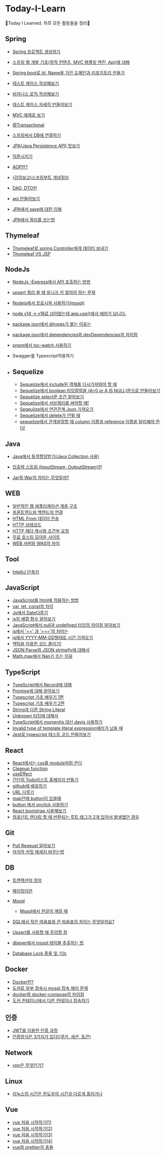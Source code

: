 # Today-I-Learn

📘Today I Learned. 하루 모든 활동들을 정리📘



## Spring

- [Spring 프로젝트 생성하기](https://github.com/kingkingburger/Today_I_Learn/blob/master/Spring_Basic/Spring%20%ED%94%84%EB%A1%9C%EC%A0%9D%ED%8A%B8%20%EC%83%9D%EC%84%B1%ED%95%98%EA%B8%B0.md)

- [스프링 웹 개발 기초(정적 컨탠츠, MVC 탬플릿 엔진, Api)에 대해](https://github.com/kingkingburger/Today_I_Learn/blob/master/Spring_Basic/%EC%8A%A4%ED%94%84%EB%A7%81%20%EC%9B%B9%20%EA%B0%9C%EB%B0%9C%20%EA%B8%B0%EC%B4%88(%EC%A0%95%EC%A0%81%20%EC%BB%A8%ED%83%A0%EC%B8%A0%2C%20MVC%20%ED%83%AC%ED%94%8C%EB%A6%BF%20%EC%97%94%EC%A7%84%2C%20Api).md)

- [Spring boot로 Id, Name을 가진 도메인과 리포지토리 만들기](https://github.com/kingkingburger/Today_I_Learn/blob/master/Spring_Basic/Spring%20boot%EB%A1%9C%20Id%2C%20Name%EC%9D%84%20%EA%B0%80%EC%A7%84%20%EB%8F%84%EB%A9%94%EC%9D%B8%EA%B3%BC%20%EB%A6%AC%ED%8F%AC%EC%A7%80%ED%86%A0%EB%A6%AC%20%EB%A7%8C%EB%93%A4%EA%B8%B0.md)

- [테스트 케이스 작성해보기](https://github.com/kingkingburger/Today_I_Learn/blob/master/Spring_Basic/%ED%85%8C%EC%8A%A4%ED%8A%B8%20%EC%BC%80%EC%9D%B4%EC%8A%A4%20%EC%9E%91%EC%84%B1%ED%95%B4%EB%B3%B4%EA%B8%B0.md)

- [비지니스 로직 작성해보기](https://github.com/kingkingburger/Today_I_Learn/blob/master/Spring_Basic/%EB%B9%84%EC%A7%80%EB%8B%88%EC%8A%A4%20%EB%A1%9C%EC%A7%81%20%EC%9E%91%EC%84%B1%ED%95%B4%EB%B3%B4%EA%B8%B0!.md)

- [테스트 케이스 자세히 만들어보기](https://github.com/kingkingburger/Today_I_Learn/blob/master/Spring_Basic/%ED%85%8C%EC%8A%A4%ED%8A%B8%EC%BC%80%EC%9D%B4%EC%8A%A4%20%EC%9E%90%EC%84%B8%ED%9E%88%20%EB%A7%8C%EB%93%A4%EC%96%B4%EB%B3%B4%EA%B8%B0.md)

- [MVC 예제로 보기](https://github.com/kingkingburger/Today_I_Learn/blob/master/Spring_Basic/MVC%20%EC%98%88%EC%A0%9C%EB%A1%9C%20%EB%B3%B4%EA%B8%B0.md)

- [@Transactional](https://github.com/kingkingburger/Today_I_Learn/blob/master/Spring_Basic/%40Transactional.md)

- [스프링써서 DB에 연결하기](https://github.com/kingkingburger/Today_I_Learn/blob/master/Spring_Basic/%EC%8A%A4%ED%94%84%EB%A7%81%EC%9C%BC%EB%A1%9C%20db%EC%97%90%20%EC%97%B0%EA%B2%B0%ED%95%98%EA%B8%B0.md)

- [JPA(Java Persistence API) 맛보기](https://github.com/kingkingburger/Today_I_Learn/blob/master/Spring_Basic/JPA(Java%20Persistence%20API)%20%EA%B8%B0%EC%B4%88.md)

- [의존시키기](https://github.com/kingkingburger/Today_I_Learn/blob/master/Spring_Basic/%EC%9D%98%EC%A1%B4%EC%8B%9C%ED%82%A4%EA%B8%B0(%EC%BB%B4%ED%8F%AC%EB%84%8C%ED%8A%B8%20%EC%8A%A4%EC%BA%94)%2C%20%EC%9E%90%EB%B0%94%20%EC%BD%94%EB%93%9C%EB%A1%9C%20%EC%A7%81%EC%A0%91%20%EC%8A%A4%ED%94%84%EB%A7%81%20%EB%B9%88%20%EB%93%B1%EB%A1%9D%ED%95%98%EA%B8%B0.md)

- [AOP란?](https://github.com/kingkingburger/Today_I_Learn/blob/master/Spring_Basic/AOP%EB%9E%80(%20Aspect%20Oriented%20Programming%20).md)

- [(강의보고)스프링부트 개념정리](https://github.com/kingkingburger/Today_I_Learn/tree/master/Spring_Basic/%EC%8A%A4%ED%94%84%EB%A7%81%EB%B6%80%ED%8A%B8%20%EA%B0%9C%EB%85%90%EC%A0%95%EB%A6%AC%20with%20JPA)

- [DAO, DTO란](https://github.com/kingkingburger/Today_I_Learn/blob/master/Spring_Basic/DAO%2C%20DTO%EB%9E%80.md)

- [api 만들어보기](https://github.com/kingkingburger/Today_I_Learn/blob/master/Spring_Basic/api%20%EB%A7%8C%EB%93%A4%EC%96%B4%EB%B3%B4%EA%B8%B0.md)

- [JPA에서 save에 대한 이해](https://github.com/kingkingburger/Today_I_Learn/blob/master/Spring_Basic/JPA%EC%97%90%EC%84%9C%20save%EC%97%90%20%EB%8C%80%ED%95%9C%20%EC%9D%B4%ED%95%B4.md)

- [JPA에서 쿼리를 쓰는법](https://github.com/kingkingburger/Today_I_Learn/blob/master/Spring_Basic/JPA%EC%97%90%EC%84%9C%20%EC%BF%BC%EB%A6%AC%EB%A5%BC%20%EC%93%B0%EB%8A%94%20%EB%B2%95.md)

  




## Thymeleaf

- [Thymeleaf로 spring Controller에게 데이터 보내기](https://github.com/kingkingburger/Today_I_Learn/tree/master/Thymeleaf)
- [Thymeleaf VS JSP](https://github.com/kingkingburger/Today_I_Learn/blob/master/Thymeleaf/Thymeleaf%20VS%20JSP.md)



## NodeJs

- [NodeJs -Express에서 API 호출하는 방법](https://github.com/kingkingburger/Today_I_Learn/blob/master/NodeJS/NodeJs%20-Express%EC%97%90%EC%84%9C%20API%20%ED%98%B8%EC%B6%9C%ED%95%98%EB%8A%94%20%EB%B0%A9%EB%B2%95.md)

- [upsert 쿼리 쓸 때 유니크 키 찾아야 하는 문제](https://github.com/kingkingburger/Today_I_Learn/blob/master/NodeJS/upsert%20%EC%BF%BC%EB%A6%AC%20%EC%93%B8%20%EB%95%8C%20%EC%9C%A0%EB%8B%88%ED%81%AC%20%ED%82%A4%20%EC%B0%BE%EC%95%84%EC%95%BC%20%ED%95%98%EB%8A%94%20%EB%AC%B8%EC%A0%9C.md)

- [Nodejs에서 프로시져 사용하기(mssql)](https://github.com/kingkingburger/Today_I_Learn/blob/master/NodeJS/Node.js%20%EC%97%90%EC%84%9C%20%ED%94%84%EB%A1%9C%EC%8B%9C%EC%A0%B8%20%EC%82%AC%EC%9A%A9%ED%95%98%EA%B8%B0.md)

- [node v14 -> v18로 넘어왔는데 app.use()에서 에러가 납니다.](https://github.com/kingkingburger/Today_I_Learn/blob/master/NodeJS/node%20v14%20v18%EB%A1%9C%20%EB%84%98%EC%96%B4%EC%99%94%EB%8A%94%EB%8D%B0%20app.use()%EC%97%90%EC%84%9C%20%EC%97%90%EB%9F%AC%EA%B0%80%20%EB%82%A9%EB%8B%88%EB%8B%A4)

- [package.json에서 @types가 붙는 이유는](https://github.com/kingkingburger/Today_I_Learn/blob/master/NodeJS/%F0%9F%91%80%20package.json%EC%97%90%EC%84%9C%20%40types%EA%B0%80%20%EB%B6%99%EB%8A%94%20%EC%9D%B4%EC%9C%A0%EB%8A%94.md)

- [package.json에서 dependencies와 devDependencies의 차이점](https://github.com/kingkingburger/Today_I_Learn/blob/master/NodeJS/package.json%EC%97%90%EC%84%9C%20dependencies%EC%99%80%20devDependencies%EC%9D%98%20%EC%B0%A8%EC%9D%B4%EC%A0%90.md)

- [pnpm에서 tsc-watch 사용하기](https://github.com/kingkingburger/Today_I_Learn/blob/master/NodeJS/pnpm%EC%97%90%EC%84%9C%20tsc-watch%20%EC%82%AC%EC%9A%A9%ED%95%98%EA%B8%B0.md)

- Swagger를 Typescript적용하기

- ## Sequelize

  - [Sequelize에서 include된 객체를 다시가져와야 할 때](https://github.com/kingkingburger/Today_I_Learn/blob/master/NodeJS/Sequelize%EC%97%90%EC%84%9C%20include%EB%90%9C%20%EA%B0%9D%EC%B2%B4%EB%A5%BC%20%EB%8B%A4%EC%8B%9C%20%EA%B0%80%EC%A0%B8%EC%99%80%EC%95%BC%20%ED%95%A0%20%EB%95%8C.md) 
  - [Sequelize에서 boolean 타입칼럼을 (A=0 or A IS NULL)문으로 만들어보기](https://github.com/kingkingburger/Today_I_Learn/blob/master/NodeJS/Sequelize%EC%97%90%EC%84%9C%20boolean%20%ED%83%80%EC%9E%85%EC%B9%BC%EB%9F%BC%EC%9D%84%20(A%3D0%20or%20A%20IS%20NULL)%EB%AC%B8%EC%9C%BC%EB%A1%9C%20%EB%A7%8C%EB%93%A4%EC%96%B4%EB%B3%B4%EA%B8%B0.md)
  - [Sequelize select문 조건 알아보기](https://github.com/kingkingburger/Today_I_Learn/blob/master/NodeJS/Sequelize%20select%EB%AC%B8%20%EC%A1%B0%EA%B1%B4%20%EC%95%8C%EC%95%84%EB%B3%B4%EA%B8%B0.md)
  - [Sequelize에서 서브쿼리를 써야할 때!](https://github.com/kingkingburger/Today_I_Learn/blob/master/NodeJS/%E2%9C%85%20Sequelize%EC%97%90%EC%84%9C%20%EC%84%9C%EB%B8%8C%EC%BF%BC%EB%A6%AC%EB%A5%BC%20%EC%8D%A8%EC%95%BC%ED%95%A0%20%EB%95%8C!.md)
  - [Seqeulize에서 연관관계 Json 가져오기](https://github.com/kingkingburger/Today_I_Learn/blob/master/NodeJS/Sequelize/Seqeulize%EC%97%90%EC%84%9C%20%EC%97%B0%EA%B4%80%EA%B4%80%EA%B3%84%20Json%20%EA%B0%80%EC%A0%B8%EC%98%A4%EA%B8%B0.md)
  - [Sequelize에서 delete가 안될 때](https://github.com/kingkingburger/Today_I_Learn/blob/master/NodeJS/Sequelize/%E2%9C%85%20Sequelize%EC%97%90%EC%84%9C%20delete%EA%B0%80%20%EC%95%88%EB%90%A0%20%EB%95%8C.md) 
  - [sequelize에서 관계설정할 때 column 이름과 reference 이름을 달리해야 한다!](https://github.com/kingkingburger/Today_I_Learn/blob/master/NodeJS/Sequelize/Sequelize%EC%97%90%EC%84%9C%20%EA%B4%80%EA%B3%84%EC%84%A4%EC%A0%95%ED%95%A0%20%EB%95%8C%20column%EC%9D%B4%EB%A6%84%EA%B3%BC%20reference%EC%9D%B4%EB%A6%84%EC%9D%84%20%EB%8B%AC%EB%A6%AC%ED%95%B4%EC%95%BC%ED%95%9C%EB%8B%A4!.md)




## Java

- [Java에서 동적할당받기(Java Collection 사용)](https://github.com/kingkingburger/Today_I_Learn/blob/master/Java/Java%EC%97%90%EC%84%9C%20%EB%8F%99%EC%A0%81%ED%95%A0%EB%8B%B9%20%EB%B0%9B%EA%B8%B0.md)

- [입출력 스트림 (InputStream, OutputStream)란](https://github.com/kingkingburger/Today_I_Learn/blob/master/Java/%EC%9E%85%EC%B6%9C%EB%A0%A5%20%EC%8A%A4%ED%8A%B8%EB%A6%BC%20(InputStream%2C%20OutputStream)%EB%9E%80.md)

- [Jar와 War의 차이는 무엇일까?](https://github.com/kingkingburger/Today_I_Learn/blob/master/Java/JAR%EC%99%80%20WAR%EC%9D%98%20%EC%B0%A8%EC%9D%B4%EB%8A%94%20%EB%AC%B4%EC%97%87%EC%9D%BC%EA%B9%8C.md)

  



## WEB

- [일반적인 웹 애플리케이션 계층 구조](https://github.com/kingkingburger/Today_I_Learn/blob/master/Web/%EC%9D%BC%EB%B0%98%EC%A0%81%EC%9D%B8%20%EC%9B%B9%20%EC%95%A0%ED%94%8C%EB%A6%AC%EC%BC%80%EC%9D%B4%EC%85%98%20%EA%B3%84%EC%B8%B5%20%EA%B5%AC%EC%A1%B0.md)
- [프론트엔드와 백엔드의 연결](https://github.com/kingkingburger/Today_I_Learn/blob/master/Web/%ED%94%84%EB%A1%A0%ED%8A%B8%EC%97%94%EB%93%9C%EC%99%80%20%EB%B0%B1%EC%97%94%EB%93%9C%EC%9D%98%20%EC%97%B0%EA%B2%B0.md)
- [HTML From 데이터 전송](https://github.com/kingkingburger/Today_I_Learn/blob/master/Web/HTML%20From%20%EB%8D%B0%EC%9D%B4%ED%84%B0%20%EC%A0%84%EC%86%A1.md)
- [HTTP 상태코드](https://github.com/kingkingburger/Today_I_Learn/blob/master/Web/HTTP%20%EC%83%81%ED%83%9C%EC%BD%94%EB%93%9C.md)
- [HTTP 헤더 캐시와 조건부 요청](https://github.com/kingkingburger/Today_I_Learn/blob/master/Web/HTTP%20%ED%97%A4%EB%8D%94%20%EC%BA%90%EC%8B%9C%EC%99%80%20%EC%A1%B0%EA%B1%B4%EB%B6%80%20%EC%9A%94%EC%B2%AD.md)
- [무료 호스팅 모아둔 사이트](https://github.com/kingkingburger/Today_I_Learn/blob/master/Web/%EC%9B%B9%20%EA%B0%9C%EB%B0%9C%EC%9E%90%EB%A5%BC%20%EC%9C%84%ED%95%9C%20%ED%8F%AC%ED%8A%B8%ED%8F%B4%EB%A6%AC%EC%98%A4%EC%9A%A9%20%EB%AC%B4%EB%A3%8C%20%ED%98%B8%EC%8A%A4%ED%8C%85%20TOP%207.md)
- [WEB 서버와 WAS의 차이](https://github.com/kingkingburger/Today_I_Learn/blob/master/Web/WEB%20%EC%84%9C%EB%B2%84%EC%99%80%20WAS%EC%9D%98%20%EC%B0%A8%EC%9D%B4.md)





## Tool

- [IntelliJ 단축키](https://github.com/kingkingburger/Today_I_Learn/blob/master/IntelliJ/%EB%8B%A8%EC%B6%95%ED%82%A4.md)





## JavaScript

- [JavaScript를 html에 적용하는 방법](https://github.com/kingkingburger/Today_I_Learn/blob/master/JavaScript/JavaScript%EB%A5%BC%20html%EC%97%90%20%EC%A0%81%EC%9A%A9%ED%95%98%EB%8A%94%20%EB%B0%A9%EB%B2%95.md)
- [var, let, const의 차이](https://github.com/kingkingburger/Today_I_Learn/blob/master/JavaScript/var%2C%20let%2C%20const%EC%9D%98%20%EC%B0%A8%EC%9D%B4.md)
- [Js에서 Date다루기](https://github.com/kingkingburger/Today_I_Learn/blob/master/JavaScript/Js%EC%97%90%EC%84%9C%20Date%EB%8B%A4%EB%A3%A8%EA%B8%B0.md)
- [js의 배열 함수 알아보기](https://github.com/kingkingburger/Today_I_Learn/blob/master/JavaScript/js%EC%9D%98%20%EB%B0%B0%EC%97%B4%20%ED%95%A8%EC%88%98%20%EC%95%8C%EC%95%84%EB%B3%B4%EA%B8%B0.md)
- [JavaScript에서 null과 undefined 타입의 차이점 알아보기](https://github.com/kingkingburger/Today_I_Learn/blob/master/JavaScript/JavaScript%EC%97%90%EC%84%9C%20null%EA%B3%BC%20undefined%20%ED%83%80%EC%9E%85%EC%9D%98%20%EC%B0%A8%EC%9D%B4%EC%A0%90%20%EC%95%8C%EC%95%84%EB%B3%B4%EA%B8%B0.md)
- [js에서 '==' 과 '==='의 차이는](https://github.com/kingkingburger/Today_I_Learn/blob/master/JavaScript/js%EC%97%90%EC%84%9C%20'%3D%3D'%20%EA%B3%BC%20'%3D%3D%3D'%EC%9D%98%20%EC%B0%A8%EC%9D%B4%EB%8A%94.md)
- [js에서 YYYY-MM-DD형태로 시간 가져오기](https://github.com/kingkingburger/Today_I_Learn/blob/master/JavaScript/js%EC%97%90%EC%84%9C%20YYYY-MM-DD%ED%98%95%ED%83%9C%EB%A1%9C%20%EC%8B%9C%EA%B0%84%20%EA%B0%80%EC%A0%B8%EC%98%A4%EA%B8%B0.md)
- [백틱을 이용한 코드 줄이기!](https://github.com/kingkingburger/Today_I_Learn/blob/master/JavaScript/%EB%B0%B1%ED%8B%B1%EC%9D%84%20%EC%9D%B4%EC%9A%A9%ED%95%9C%20%EC%BD%94%EB%93%9C%20%EC%A4%84%EC%9D%B4%EA%B8%B0!.md)
- [JSON Parse와 JSON stringify에 대해서](https://github.com/kingkingburger/Today_I_Learn/blob/master/JavaScript/JSON%20Parse%EC%99%80%20JSON%20stringify%EC%97%90%20%EB%8C%80%ED%95%B4%EC%84%9C.md)
- [Math.max에서 Nan가 뜨는 이유](https://github.com/kingkingburger/Today_I_Learn/blob/master/JavaScript/Math.max%EC%97%90%EC%84%9C%20Nan%EA%B0%80%20%EB%9C%A8%EB%8A%94%20%EC%9D%B4%EC%9C%A0.md)



## TypeScript

- [TypeScript에서 Record에 대해](https://github.com/kingkingburger/Today_I_Learn/blob/master/TypeScript/TypeScript%EC%97%90%EC%84%9C%20Record%EC%97%90%20%EB%8C%80%ED%95%B4.md)
- [Promise에 대해 알아보기](https://github.com/kingkingburger/Today_I_Learn/blob/master/TypeScript/TypeScript%EC%97%90%EC%84%9C%20Record%EC%97%90%20%EB%8C%80%ED%95%B4.md)
- [Typescript 기초 배우기 1편](https://github.com/kingkingburger/Today_I_Learn/blob/master/TypeScript/typescript%20%EA%B8%B0%EC%B4%88%20%EB%B0%B0%EC%9A%B0%EA%B8%B0%201%ED%8E%B8.md)
- [Typescript 기초 배우기 2편](https://github.com/kingkingburger/Today_I_Learn/blob/master/TypeScript/typescript%20%EA%B8%B0%EC%B4%88%20%EB%B0%B0%EC%9A%B0%EA%B8%B0%202%ED%8E%B8.md)
- [String과 다른 String Literal](https://github.com/kingkingburger/Today_I_Learn/blob/master/TypeScript/String%20%EA%B3%BC%EB%8A%94%20%EB%8B%A4%EB%A5%B8%20String%20Literal.md)
- [Unknown 타입에 대해서](https://github.com/kingkingburger/Today_I_Learn/blob/master/TypeScript/Unknown%20%ED%83%80%EC%9E%85%EC%97%90%20%EB%8C%80%ED%95%B4%EC%84%9C.md)
- [TypeScript에서 momentjs 대신 dayjs 사용하기](https://github.com/kingkingburger/Today_I_Learn/blob/master/TypeScript/TypeScript%EC%97%90%EC%84%9C%20momentjs%20%EB%8C%80%EC%8B%A0%20dayjs%20%EC%82%AC%EC%9A%A9%ED%95%98%EA%B8%B0.md)
- [Invalid type of template literal expression에러가 났을 때](https://github.com/kingkingburger/Today_I_Learn/blob/master/TypeScript/Invalid%20type%20of%20template%20literal%20expression%EC%97%90%EB%9F%AC%EA%B0%80%20%EB%82%AC%EC%9D%84%20%EB%95%8C.md)
-  [Jest로 typescript 테스트 코드 만들어보기](https://github.com/kingkingburger/Today_I_Learn/blob/master/TypeScript/Jest%EB%A1%9C%20typescript%EC%97%90%EC%84%9C%20%ED%85%8C%EC%8A%A4%ED%8A%B8%20%EC%BD%94%EB%93%9C%20%EB%A7%8C%EB%93%A4%EC%96%B4%EB%B3%B4%EA%B8%B0.md)





## React

- [React에서는 css를 module처럼 쓴다](https://github.com/kingkingburger/Today_I_Learn/blob/master/React/React%EC%97%90%EC%84%9C%EB%8A%94%20css%EB%A5%BC%20module%EC%B2%98%EB%9F%BC%20%EC%93%B4%EB%8B%A4!.md)
- [Cleanup function](https://github.com/kingkingburger/Today_I_Learn/blob/master/React/Cleanup%20function.md)
- [useEffect](https://github.com/kingkingburger/Today_I_Learn/blob/master/React/useEffect.md)
- [간단히 Todo리스트 홈페이지 만들기](https://github.com/kingkingburger/Today_I_Learn/blob/master/React/%EA%B0%84%EB%8B%A8%ED%9E%88%20Todo%EB%A6%AC%EC%8A%A4%ED%8A%B8%20%ED%99%88%ED%8E%98%EC%9D%B4%EC%A7%80%20%EB%A7%8C%EB%93%A4%EA%B8%B0.md)
- [github에 배포하기](https://github.com/kingkingburger/Today_I_Learn/blob/master/React/github%EC%97%90%20%EB%B0%B0%ED%8F%AC%ED%95%98%EA%B8%B0.md)
- [URL 다루기](https://github.com/kingkingburger/Today_I_Learn/blob/master/React/URL%20%EB%8B%A4%EB%A3%A8%EA%B8%B0.md)
- [map안에 button이 있을때](https://github.com/kingkingburger/Today_I_Learn/blob/master/React/map%EC%95%88%EC%97%90%20button%EC%9D%B4%20%EC%9E%88%EC%9D%84%EB%95%8C.md)
- [button 에서 onclick 사용하기](https://github.com/kingkingburger/Today_I_Learn/blob/master/React/button%20%EC%97%90%EC%84%9C%20onclick%20%EC%82%AC%EC%9A%A9%ED%95%98%EA%B8%B0.md)
- [React bootstrap 사용해보기](https://github.com/kingkingburger/Today_I_Learn/blob/master/React/React%20bootstrap%20%EC%82%AC%EC%9A%A9%ED%95%B4%EB%B3%B4%EA%B8%B0.md)
-  [컴포넌트 렌더링 할 때 반환되는 루트 태그가 2개 있어서 발생했던 경우](https://github.com/kingkingburger/Today_I_Learn/blob/master/React/%EC%BB%B4%ED%8F%AC%EB%84%8C%ED%8A%B8%20%EB%A0%8C%EB%8D%94%EB%A7%81%20%ED%95%A0%20%EB%95%8C%20%EB%B0%98%ED%99%98%EB%90%98%EB%8A%94%20%EB%A3%A8%ED%8A%B8%20%ED%83%9C%EA%B7%B8%EA%B0%80%202%EA%B0%9C%20%EC%9E%88%EC%96%B4%EC%84%9C%20%EB%B0%9C%EC%83%9D%ED%96%88%EB%8D%98%20%EA%B2%BD%EC%9A%B0.md)





## Git

- [Pull Reqeust 알아보기](https://github.com/kingkingburger/Today_I_Learn/blob/master/Git/Pull%20Reqeust%20%EC%95%8C%EC%95%84%EB%B3%B4%EA%B8%B0.md)
- [마지막 커밋 메세지 바꾸는법](https://github.com/kingkingburger/Today_I_Learn/blob/master/Git/%EB%A7%88%EC%A7%80%EB%A7%89%20%EC%BB%A4%EB%B0%8B%20%EB%A9%94%EC%84%B8%EC%A7%80%20%EB%B0%94%EA%BE%B8%EB%8A%94%EB%B2%95.md)



## DB

- [트랜잭션의 정의](https://github.com/kingkingburger/Today_I_Learn/blob/master/DB/%ED%8A%B8%EB%9E%9C%EC%9E%AD%EC%85%98%EC%9D%98%20%EC%A0%95%EC%9D%98.md)
- [페이징이란](https://github.com/kingkingburger/Today_I_Learn/blob/master/DB/%ED%8E%98%EC%9D%B4%EC%A7%95%20%EC%9D%B4%EB%9E%80.md)
- [Mssql](https://github.com/kingkingburger/Today_I_Learn/tree/master/DB/Mssql)

  - [Mssql에서 한글이 깨질 때](https://github.com/kingkingburger/Today_I_Learn/blob/master/DB/Mssql/Mssql%EC%97%90%EC%84%9C%20%ED%95%9C%EA%B8%80%EC%9D%B4%20%EA%B9%A8%EC%A7%88%20%EB%95%8C.md)

- [SQL에서 작은 따옴표와 큰 따옴표의 차이는 무엇일까요?](https://github.com/kingkingburger/Today_I_Learn/blob/master/DB/SQL%EC%97%90%EC%84%9C%20%EC%9E%91%EC%9D%80%20%EB%94%B0%EC%98%B4%ED%91%9C%EC%99%80%20%ED%81%B0%20%EB%94%B0%EC%98%B4%ED%91%9C%EC%9D%98%20%EC%B0%A8%EC%9D%B4%EB%8A%94%20%EB%AC%B4%EC%97%87%EC%9D%BC%EA%B9%8C%EC%9A%94.md)

- [Upsert를 사용할 때 주의할 점](https://github.com/kingkingburger/Today_I_Learn/blob/master/DB/Upsert%EB%A5%BC%20%ED%95%A0%20%EB%95%8C%20%EC%A3%BC%EC%9D%98%ED%95%A0%20%EC%A0%90.md)

- [dbever에서 mssql 테이블 추출하는 법](https://github.com/kingkingburger/Today_I_Learn/blob/master/DB/dbever%EC%97%90%EC%84%9C%20mssql%20%ED%85%8C%EC%9D%B4%EB%B8%94%20%EC%B6%94%EC%B6%9C%ED%95%98%EB%8A%94%20%EB%B2%95.md)

- [Database Lock 종류 및 기능](https://github.com/kingkingburger/Today_I_Learn/blob/master/DB/Database%20Lock%20%EC%A2%85%EB%A5%98%20%EB%B0%8F%20%EA%B8%B0%EB%8A%A5.md)

  




## Docker

- [Docker란?](https://github.com/kingkingburger/Today_I_Learn/blob/master/Docker/Docker%EB%9E%80.md)
- [도커로 외부 접속시 mysql 접속 에러 문제](https://github.com/kingkingburger/Today_I_Learn/blob/master/Docker/%EB%8F%84%EC%BB%A4%EB%A1%9C%20%EC%99%B8%EB%B6%80%20%EC%A0%91%EC%86%8D%EC%8B%9C%20mysql%20%EC%A0%91%EC%86%8D%20%EC%97%90%EB%9F%AC%20%EB%AC%B8%EC%A0%9C.md)
- [docker와 docker-compose의 차이점](https://github.com/kingkingburger/Today_I_Learn/blob/master/Docker/docker%EC%99%80%20docker-compose%EC%9D%98%20%EC%B0%A8%EC%9D%B4%EC%A0%90.md)
- [도커 컨테이너에서 다른 컨테이너 접속하기](https://github.com/kingkingburger/Today_I_Learn/blob/master/Docker/%EB%8F%84%EC%BB%A4%20%EC%BB%A8%ED%85%8C%EC%9D%B4%EB%84%88%EC%97%90%EC%84%9C%20%EB%8B%A4%EB%A5%B8%20%EC%BB%A8%ED%85%8C%EC%9D%B4%EB%84%88%20%EC%A0%91%EC%86%8D%ED%95%98%EA%B8%B0.md)



## 인증

- [JWT를 이용한 인증 과정](https://github.com/kingkingburger/Today_I_Learn/blob/master/%EC%9D%B8%EC%A6%9D/JWT%EB%A5%BC%20%EC%9D%B4%EC%9A%A9%ED%95%9C%20%EC%9D%B8%EC%A6%9D%20%EA%B3%BC%EC%A0%95.md)
- [인증방식은 3가지가 있다!(쿠키, 세션, 토큰)](https://github.com/kingkingburger/Today_I_Learn/blob/master/%EC%9D%B8%EC%A6%9D/%EC%9D%B8%EC%A6%9D%20%EB%B0%A9%EC%8B%9D%EC%9D%80%203%EA%B0%80%EC%A7%80%EA%B0%80%20%EC%9E%88%EB%8B%A4!(%EC%BF%A0%ED%82%A4%2C%20%EC%84%B8%EC%85%98%2C%20%ED%86%A0%ED%81%B0).md)



## Network

- [vpn은 무엇인가?](https://github.com/kingkingburger/Today_I_Learn/blob/master/Network/VPN%EC%9D%80%20%EB%AC%B4%EC%97%87%EC%9D%B8%EA%B0%80.md)



## Linux

- [리눅스의 시간은 윈도우의 시간과 다르게 흘러가나](https://github.com/kingkingburger/Today_I_Learn/blob/master/%EB%A6%AC%EB%88%85%EC%8A%A4/%EB%A6%AC%EB%88%85%EC%8A%A4%EC%9D%98%20%EC%8B%9C%EA%B0%84%EA%B3%BC%20%EC%9C%88%EB%8F%84%EC%9A%B0%EC%9D%98%20%EC%8B%9C%EA%B0%84%EC%9D%80%20%EB%8B%A4%EB%A5%B4%EA%B2%8C%20%ED%9D%98%EB%9F%AC%EA%B0%80%EB%82%98.md)



## Vue

- [vue 처음 시작하기[1]](https://github.com/kingkingburger/Today_I_Learn/blob/master/vue/vue%20%EC%B2%98%EC%9D%8C%20%EC%8B%9C%EC%9E%91%ED%95%98%EA%B8%B0%5B1%5D.md)
- [vue 처음 시작하기[2]](https://github.com/kingkingburger/Today_I_Learn/blob/master/vue/vue%20%EC%B2%98%EC%9D%8C%20%EC%8B%9C%EC%9E%91%ED%95%98%EA%B8%B0%5B2%5D.md)
- [vue 처음 시작하기[3]](https://github.com/kingkingburger/Today_I_Learn/blob/master/vue/vue%20%EC%B2%98%EC%9D%8C%20%EC%8B%9C%EC%9E%91%ED%95%98%EA%B8%B0%5B3%5D.md)
- [vue 처음 시작하기[4]](https://github.com/kingkingburger/Today_I_Learn/blob/master/vue/vue%20%EC%B2%98%EC%9D%8C%20%EC%8B%9C%EC%9E%91%ED%95%98%EA%B8%B0%5B4%5D.md)
- [vue와 prettier의 충돌](https://github.com/kingkingburger/Today_I_Learn/blob/master/vue/vue%EC%99%80%20prettier%EC%9D%98%20%EC%B6%A9%EB%8F%8C.md)

